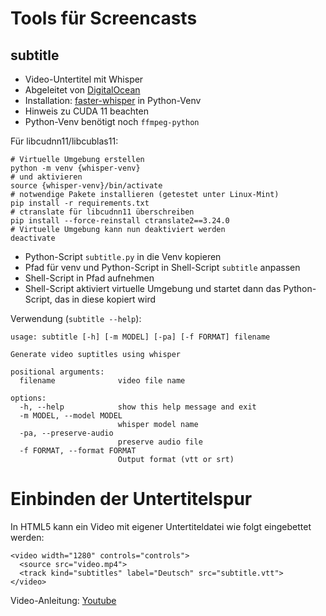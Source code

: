 # Tools für Screencasts

## subtitle

- Video-Untertitel mit Whisper
- Abgeleitet von [DigitalOcean](https://www.digitalocean.com/community/tutorials/how-to-generate-and-add-subtitles-to-videos-using-python-openai-whisper-and-ffmpeg)
- Installation: [faster-whisper](https://github.com/SYSTRAN/faster-whisper)
  in Python-Venv
- Hinweis zu CUDA 11 beachten
- Python-Venv benötigt noch `ffmpeg-python`

Für libcudnn11/libcublas11:
~~~
# Virtuelle Umgebung erstellen
python -m venv {whisper-venv}
# und aktivieren
source {whisper-venv}/bin/activate
# notwendige Pakete installieren (getestet unter Linux-Mint)
pip install -r requirements.txt
# ctranslate für libcudnn11 überschreiben
pip install --force-reinstall ctranslate2==3.24.0
# Virtuelle Umgebung kann nun deaktiviert werden
deactivate
~~~

- Python-Script `subtitle.py` in die Venv kopieren
- Pfad für venv und Python-Script in Shell-Script `subtitle` anpassen
- Shell-Script in Pfad aufnehmen
- Shell-Script aktiviert virtuelle Umgebung und startet dann das Python-Script,
  das in diese kopiert wird

Verwendung (`subtitle --help`):

~~~
usage: subtitle [-h] [-m MODEL] [-pa] [-f FORMAT] filename

Generate video suptitles using whisper

positional arguments:
  filename              video file name

options:
  -h, --help            show this help message and exit
  -m MODEL, --model MODEL
                        whisper model name
  -pa, --preserve-audio
                        preserve audio file
  -f FORMAT, --format FORMAT
                        Output format (vtt or srt)
~~~

# Einbinden der Untertitelspur

In HTML5 kann ein Video mit eigener Untertiteldatei wie folgt
eingebettet werden:

~~~
<video width="1280" controls="controls">
  <source src="video.mp4">
  <track kind="subtitles" label="Deutsch" src="subtitle.vtt">
</video>
~~~

Video-Anleitung: [Youtube](https://youtu.be/9FZjU7P7Xao)
